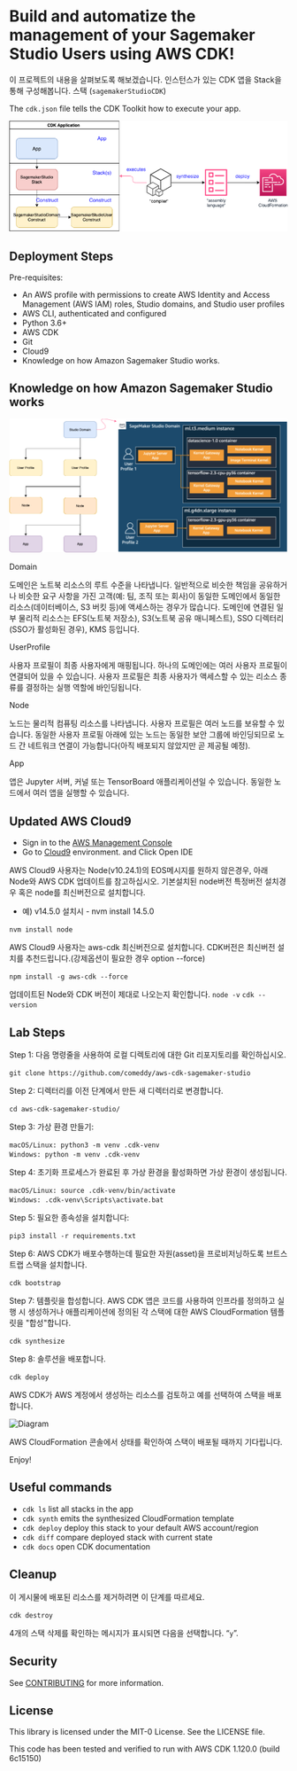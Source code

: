 # Build and automatize the management of your Sagemaker Studio Users using AWS CDK!

이 프로젝트의 내용을 살펴보도록 해보겠습니다. 인스턴스가 있는 CDK 앱을 Stack을 통해 구성해봅니다.
스택 (`sagemakerStudioCDK`)

The `cdk.json` file tells the CDK Toolkit how to execute your app.

![Diagram](img/SM_VPC_3.png)

## Deployment Steps

Pre-requisites:

* An AWS profile with permissions to create AWS Identity and Access Management (AWS IAM) roles, Studio domains, and Studio user profiles
* AWS CLI, authenticated and configured
* Python 3.6+
* AWS CDK
* Git
* Cloud9
* Knowledge on how Amazon Sagemaker Studio works.

## Knowledge on how Amazon Sagemaker Studio works

![Diagram](img/SM_VPC_CDK_Domain.png)

Domain

도메인은 노트북 리소스의 루트 수준을 나타냅니다. 일반적으로 비슷한 책임을 공유하거나 비슷한 요구 사항을 가진 고객(예: 팀, 조직 또는 회사)이 동일한 도메인에서 동일한 리소스(데이터베이스, S3 버킷 등)에 액세스하는 경우가 많습니다. 
도메인에 연결된 일부 물리적 리소스는 EFS(노트북 저장소), S3(노트북 공유 매니페스트), SSO 디렉터리(SSO가 활성화된 경우), KMS 등입니다.

UserProfile

사용자 프로필이 최종 사용자에게 매핑됩니다. 하나의 도메인에는 여러 사용자 프로필이 연결되어 있을 수 있습니다. 
사용자 프로필은 최종 사용자가 액세스할 수 있는 리소스 종류를 결정하는 실행 역할에 바인딩됩니다.

Node

노드는 물리적 컴퓨팅 리소스를 나타냅니다. 사용자 프로필은 여러 노드를 보유할 수 있습니다. 
동일한 사용자 프로필 아래에 있는 노드는 동일한 보안 그룹에 바인딩되므로 노드 간 네트워크 연결이 가능합니다(아직 배포되지 않았지만 곧 제공될 예정).

App

앱은 Jupyter 서버, 커널 또는 TensorBoard 애플리케이션일 수 있습니다. 동일한 노드에서 여러 앱을 실행할 수 있습니다.


## Updated AWS Cloud9

* Sign in to the [AWS Management Console](https://console.aws.amazon.com/)
* Go to [Cloud9](https://console.aws.amazon.com/cloud9/) environment. and Click Open IDE


AWS Cloud9 사용자는 Node(v10.24.1)의 EOS메시지를 원하지 않은경우, 아래 Node와 AWS CDK 업데이트를 참고하십시오. 
기본설치된 node버전 특정버전 설치경우 혹은 node를 최신버전으로 설치합니다.

* 예) v14.5.0 설치시 - nvm install 14.5.0

`nvm install node`

AWS Cloud9 사용자는 aws-cdk 최신버전으로 설치합니다.
CDK버전은 최신버전 설치를 추천드립니다.(강제옵션이 필요한 경우 option --force)

`npm install -g aws-cdk --force`

업데이트된 Node와 CDK 버전이 제대로 나오는지 확인합니다.
`node -v`
`cdk --version`

## Lab Steps

Step 1: 다음 명령줄을 사용하여 로컬 디렉토리에 대한 Git 리포지토리를 확인하십시오.

`git clone https://github.com/comeddy/aws-cdk-sagemaker-studio`

Step 2: 디렉터리를 이전 단계에서 만든 새 디렉터리로 변경합니다.

`cd aws-cdk-sagemaker-studio/`

Step 3: 가상 환경 만들기:

`macOS/Linux: python3 -m venv .cdk-venv` <br>
`Windows: python -m venv .cdk-venv`

Step 4: 초기화 프로세스가 완료된 후 가상 환경을 활성화하면 가상 환경이 생성됩니다.

`macOS/Linux: source .cdk-venv/bin/activate` <br>
`Windows: .cdk-venv\Scripts\activate.bat`

Step 5: 필요한 종속성을 설치합니다:

`pip3 install -r requirements.txt`

Step 6: AWS CDK가 배포수행하는데 필요한 자원(asset)을 프로비저닝하도록 브트스트랩 스택을 설치합니다.

`cdk bootstrap`

Step 7: 템플릿을 합성합니다. AWS CDK 앱은 코드를 사용하여 인프라를 정의하고 실행 시 생성하거나
애플리케이션에 정의된 각 스택에 대한 AWS CloudFormation 템플릿을 "합성"합니다.

`cdk synthesize`

Step 8: 솔루션을 배포합니다.

`cdk deploy`

AWS CDK가 AWS 계정에서 생성하는 리소스를 검토하고 예를 선택하여 스택을 배포합니다.

![Diagram](img/aws_cdk_sagemake_studio_deploy_confimation.png)

AWS CloudFormation 콘솔에서 상태를 확인하여 스택이 배포될 때까지 기다립니다.

Enjoy!

## Useful commands

* `cdk ls`          list all stacks in the app
* `cdk synth`       emits the synthesized CloudFormation template
* `cdk deploy`      deploy this stack to your default AWS account/region
* `cdk diff`        compare deployed stack with current state
* `cdk docs`        open CDK documentation

## Cleanup

이 게시물에 배포된 리소스를 제거하려면 이 단계를 따르세요.

`cdk destroy`

4개의 스택 삭제를 확인하는 메시지가 표시되면 다음을 선택합니다. “`y`”.

## Security

See [CONTRIBUTING](CONTRIBUTING.md#security-issue-notifications) for more information.

## License

This library is licensed under the MIT-0 License. See the LICENSE file.

This code has been tested and verified to run with AWS CDK 1.120.0 (build 6c15150)





